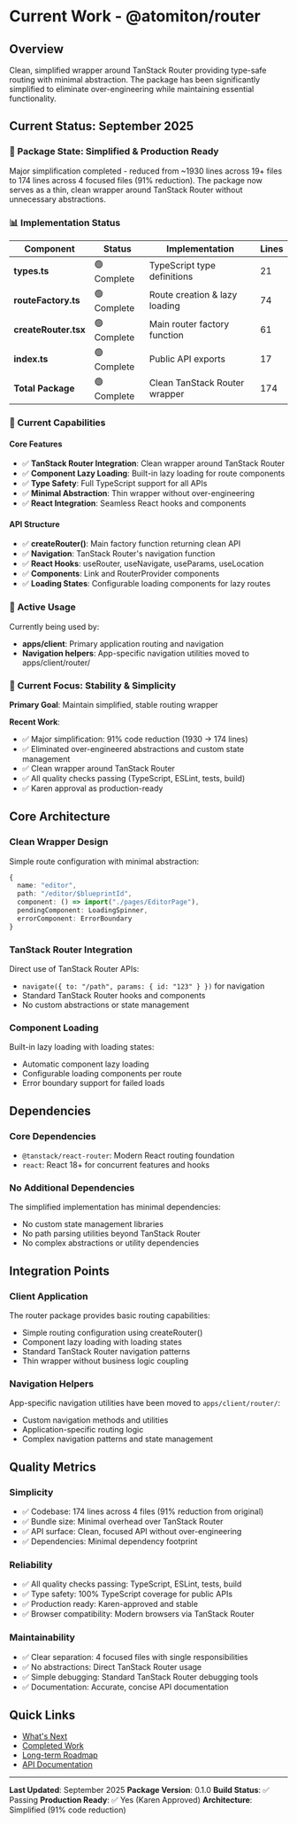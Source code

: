 # Current Work - @atomiton/router

## Overview

Clean, simplified wrapper around TanStack Router providing type-safe routing with minimal abstraction. The package has been significantly simplified to eliminate over-engineering while maintaining essential functionality.

## Current Status: September 2025

### 🎯 Package State: Simplified & Production Ready

Major simplification completed - reduced from ~1930 lines across 19+ files to 174 lines across 4 focused files (91% reduction). The package now serves as a thin, clean wrapper around TanStack Router without unnecessary abstractions.

### 📊 Implementation Status

| Component            | Status      | Implementation                | Lines |
| -------------------- | ----------- | ----------------------------- | ----- |
| **types.ts**         | 🟢 Complete | TypeScript type definitions   | 21    |
| **routeFactory.ts**  | 🟢 Complete | Route creation & lazy loading | 74    |
| **createRouter.tsx** | 🟢 Complete | Main router factory function  | 61    |
| **index.ts**         | 🟢 Complete | Public API exports            | 17    |
| **Total Package**    | 🟢 Complete | Clean TanStack Router wrapper | 174   |

### 🚀 Current Capabilities

#### Core Features

- ✅ **TanStack Router Integration**: Clean wrapper around TanStack Router
- ✅ **Component Lazy Loading**: Built-in lazy loading for route components
- ✅ **Type Safety**: Full TypeScript support for all APIs
- ✅ **Minimal Abstraction**: Thin wrapper without over-engineering
- ✅ **React Integration**: Seamless React hooks and components

#### API Structure

- ✅ **createRouter()**: Main factory function returning clean API
- ✅ **Navigation**: TanStack Router's navigation function
- ✅ **React Hooks**: useRouter, useNavigate, useParams, useLocation
- ✅ **Components**: Link and RouterProvider components
- ✅ **Loading States**: Configurable loading components for lazy routes

### 🔧 Active Usage

Currently being used by:

- **apps/client**: Primary application routing and navigation
- **Navigation helpers**: App-specific navigation utilities moved to apps/client/router/

### 🎯 Current Focus: Stability & Simplicity

**Primary Goal**: Maintain simplified, stable routing wrapper

**Recent Work**:

- ✅ Major simplification: 91% code reduction (1930 → 174 lines)
- ✅ Eliminated over-engineered abstractions and custom state management
- ✅ Clean wrapper around TanStack Router
- ✅ All quality checks passing (TypeScript, ESLint, tests, build)
- ✅ Karen approval as production-ready

## Core Architecture

### Clean Wrapper Design

Simple route configuration with minimal abstraction:

```typescript
{
  name: "editor",
  path: "/editor/$blueprintId",
  component: () => import("./pages/EditorPage"),
  pendingComponent: LoadingSpinner,
  errorComponent: ErrorBoundary
}
```

### TanStack Router Integration

Direct use of TanStack Router APIs:

- `navigate({ to: "/path", params: { id: "123" } })` for navigation
- Standard TanStack Router hooks and components
- No custom abstractions or state management

### Component Loading

Built-in lazy loading with loading states:

- Automatic component lazy loading
- Configurable loading components per route
- Error boundary support for failed loads

## Dependencies

### Core Dependencies

- `@tanstack/react-router`: Modern React routing foundation
- `react`: React 18+ for concurrent features and hooks

### No Additional Dependencies

The simplified implementation has minimal dependencies:

- No custom state management libraries
- No path parsing utilities beyond TanStack Router
- No complex abstractions or utility dependencies

## Integration Points

### Client Application

The router package provides basic routing capabilities:

- Simple routing configuration using createRouter()
- Component lazy loading with loading states
- Standard TanStack Router navigation patterns
- Thin wrapper without business logic coupling

### Navigation Helpers

App-specific navigation utilities have been moved to `apps/client/router/`:

- Custom navigation methods and utilities
- Application-specific routing logic
- Complex navigation patterns and state management

## Quality Metrics

### Simplicity

- ✅ Codebase: 174 lines across 4 files (91% reduction from original)
- ✅ Bundle size: Minimal overhead over TanStack Router
- ✅ API surface: Clean, focused API without over-engineering
- ✅ Dependencies: Minimal dependency footprint

### Reliability

- ✅ All quality checks passing: TypeScript, ESLint, tests, build
- ✅ Type safety: 100% TypeScript coverage for public APIs
- ✅ Production ready: Karen-approved and stable
- ✅ Browser compatibility: Modern browsers via TanStack Router

### Maintainability

- ✅ Clear separation: 4 focused files with single responsibilities
- ✅ No abstractions: Direct TanStack Router usage
- ✅ Simple debugging: Standard TanStack Router debugging tools
- ✅ Documentation: Accurate, concise API documentation

## Quick Links

- [What's Next](./NEXT.md)
- [Completed Work](./COMPLETED.md)
- [Long-term Roadmap](./ROADMAP.md)
- [API Documentation](./README.md)

---

**Last Updated**: September 2025
**Package Version**: 0.1.0
**Build Status**: ✅ Passing
**Production Ready**: ✅ Yes (Karen Approved)
**Architecture**: Simplified (91% code reduction)
